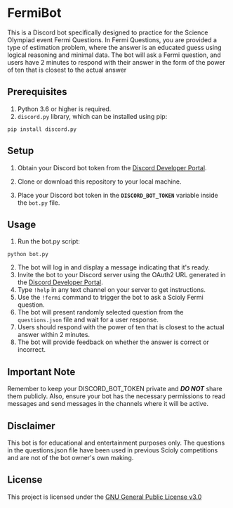 # FermiBot

This is a Discord bot specifically designed to practice for the Science Olympiad event Fermi Questions. In Fermi Questions, you are provided a type of estimation problem, where the answer is an educated guess using logical reasoning and minimal data. The bot will ask a Fermi question, and users have 2 minutes to respond with their answer in the form of the power of ten that is closest to the actual answer

## Prerequisites
1. Python 3.6 or higher is required.
2. `discord.py` library, which can be installed using pip:
```
pip install discord.py
```
## Setup
1. Obtain your Discord bot token from the [Discord Developer Portal](https://discord.com/developers/applications).

2. Clone or download this repository to your local machine.

3. Place your Discord bot token in the **`DISCORD_BOT_TOKEN`** variable inside the `bot.py` file.

## Usage
1. Run the bot.py script:
```
python bot.py
```
2. The bot will log in and display a message indicating that it's ready.
3. Invite the bot to your Discord server using the OAuth2 URL generated in the [Discord Developer Portal](https://discord.com/developers/applications).
4. Type `!help` in any text channel on your server to get instructions.
5. Use the `!fermi` command to trigger the bot to ask a Scioly Fermi question.
6. The bot will present randomly selected question from the `questions.json` file and wait for a user response.
7. Users should respond with the power of ten that is closest to the actual answer within 2 minutes.
8. The bot will provide feedback on whether the answer is correct or incorrect.

## Important Note

Remember to keep your DISCORD_BOT_TOKEN private and ***DO NOT*** share them publicly. Also, ensure your bot has the necessary permissions to read messages and send messages in the channels where it will be active.

## Disclaimer
This bot is for educational and entertainment purposes only. The questions in the questions.json file have been used in previous Scioly competitions and are not of the bot owner's own making.

## License
This project is licensed under the [GNU General Public License v3.0](https://github.com/Nosma2520/FermiBot/blob/main/LICENSE)